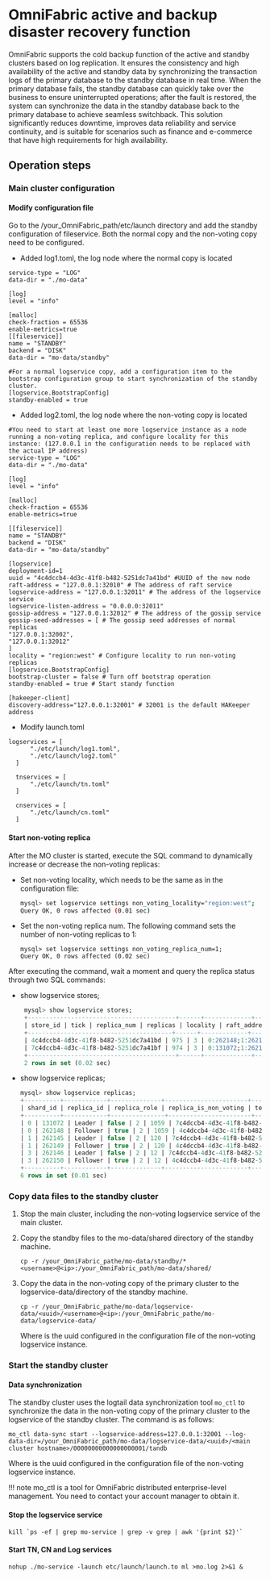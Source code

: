 # OmniFabric active and backup disaster recovery function

OmniFabric supports the cold backup function of the active and standby clusters based on log replication. It ensures the consistency and high availability of the active and standby data by synchronizing the transaction logs of the primary database to the standby database in real time. When the primary database fails, the standby database can quickly take over the business to ensure uninterrupted operations; after the fault is restored, the system can synchronize the data in the standby database back to the primary database to achieve seamless switchback. This solution significantly reduces downtime, improves data reliability and service continuity, and is suitable for scenarios such as finance and e-commerce that have high requirements for high availability.

## Operation steps

### Main cluster configuration

#### Modify configuration file

Go to the /your_OmniFabric_path/etc/launch directory and add the standby configuration of fileservice. Both the normal copy and the non-voting copy need to be configured.

- Added log1.toml, the log node where the normal copy is located

```shell
service-type = "LOG"
data-dir = "./mo-data"

[log]
level = "info"

[malloc]
check-fraction = 65536
enable-metrics=true
[[fileservice]]
name = "STANDBY"
backend = "DISK"
data-dir = "mo-data/standby"

#For a normal logservice copy, add a configuration item to the bootstrap configuration group to start synchronization of the standby cluster.
[logservice.BootstrapConfig]
standby-enabled = true
```

- Added log2.toml, the log node where the non-voting copy is located

```shell
#You need to start at least one more logservice instance as a node running a non-voting replica, and configure locality for this instance: (127.0.0.1 in the configuration needs to be replaced with the actual IP address)
service-type = "LOG"
data-dir = "./mo-data"

[log]
level = "info"

[malloc]
check-fraction = 65536
enable-metrics=true

[[fileservice]]
name = "STANDBY"
backend = "DISK"
data-dir = "mo-data/standby"

[logservice]
deployment-id=1
uuid = "4c4dccb4-4d3c-41f8-b482-5251dc7a41bd" #UUID of the new node
raft-address = "127.0.0.1:32010" # The address of raft service
logservice-address = "127.0.0.1:32011" # The address of the logservice service
logservice-listen-address = "0.0.0.0:32011"
gossip-address = "127.0.0.1:32012" # The address of the gossip service
gossip-seed-addresses = [ # The gossip seed addresses of normal replicas
"127.0.0.1:32002",
"127.0.0.1:32012"
]
locality = "region:west" # Configure locality to run non-voting replicas
[logservice.BootstrapConfig]
bootstrap-cluster = false # Turn off bootstrap operation
standby-enabled = true # Start standy function

[hakeeper-client]
discovery-address="127.0.0.1:32001" # 32001 is the default HAKeeper address
```

- Modify launch.toml

```shell
logservices = [
      "./etc/launch/log1.toml",
      "./etc/launch/log2.toml"
  ]

  tnservices = [
      "./etc/launch/tn.toml"
  ]

  cnservices = [
      "./etc/launch/cn.toml"
  ]
```

#### Start non-voting replica

After the MO cluster is started, execute the SQL command to dynamically increase or decrease the non-voting replicas:

- Set non-voting locality, which needs to be the same as in the configuration file:

    ```bash
    mysql> set logservice settings non_voting_locality="region:west";
    Query OK, 0 rows affected (0.01 sec)
    ```

- Set the non-voting replica num. The following command sets the number of non-voting replicas to 1:

   ```
   mysql> set logservice settings non_voting_replica_num=1;
   Query OK, 0 rows affected (0.02 sec)
   ```

After executing the command, wait a moment and query the replica status through two SQL commands:

- show logservice stores;

   ```sql
    mysql> show logservice stores;
    +-----------------------------------------+------+-------------+---------------------------+-------------+-----------------+-----------------+-----------------+
    | store_id | tick | replica_num | replicas | locality | raft_address | service_address | gossip_address |
    +----------------------------------------+------+-------------+---------------------------+-------------+-----------------+-----------------+-----------------+
    | 4c4dccb4-4d3c-41f8-b482-5251dc7a41bd | 975 | 3 | 0:262148;1:262149;3:262150 | region:west | 127.0.0.1:32010 | 127.0.0.1:32011 | 127.0.0.1: 32012 |
    | 7c4dccb4-4d3c-41f8-b482-5251dc7a41bf | 974 | 3 | 0:131072;1:262145;3:262146 |
    +-----------------------------------------+------+-------------+---------------------------+-------------+-----------------+-----------------+-----------------+
    2 rows in set (0.02 sec)
   ```

- show logservice replicas;

   ```sql
   mysql> show logservice replicas;
   +----------+------------+--------------+-----------------------+------+-------+---------------------------------------+
   | shard_id | replica_id | replica_role | replica_is_non_voting | term | epoch | store_info |
   +----------+------------+---------------+-----------------------+------+-------+---------------------------------------+
   | 0 | 131072 | Leader | false | 2 | 1059 | 7c4dccb4-4d3c-41f8-b482-5251dc7a41bf |
   | 0 | 262148 | Follower | true | 2 | 1059 | 4c4dccb4-4d3c-41f8-b482-5251dc7a41bd |
   | 1 | 262145 | Leader | false | 2 | 120 | 7c4dccb4-4d3c-41f8-b482-5251dc7a41bf |
   | 1 | 262149 | Follower | true | 2 | 120 | 4c4dccb4-4d3c-41f8-b482-5251dc7a41bd |
   | 3 | 262146 | Leader | false | 2 | 12 | 7c4dccb4-4d3c-41f8-b482-5251dc7a41bf |
   | 3 | 262150 | Follower | true | 2 | 12 | 4c4dccb4-4d3c-41f8-b482-5251dc7a41bd |
   +----------+------------+--------------+-----------------------+------+-------+---------------------------------------+
   6 rows in set (0.01 sec)
   ```

### Copy data files to the standby cluster

1. Stop the main cluster, including the non-voting logservice service of the main cluster.
2. Copy the standby files to the mo-data/shared directory of the standby machine.

    ``` shell
    cp -r /your_OmniFabric_pathe/mo-data/standby/*<username>@<ip>:/your_OmniFabric_path/mo-data/shared/
    ```

3. Copy the data in the non-voting copy of the primary cluster to the logservice-data/directory of the standby machine.

    ``` shell
    cp -r /your_OmniFabric_pathe/mo-data/logservice-data/<uuid>/<username>@<ip>:/your_OmniFabric_pathe/mo-data/logservice-data/
    ```

    Where <uuid> is the uuid configured in the configuration file of the non-voting logservice instance.

### Start the standby cluster

#### Data synchronization

The standby cluster uses the logtail data synchronization tool `mo_ctl` to synchronize the data in the non-voting copy of the primary cluster to the logservice of the standby cluster. The command is as follows:

```shell
mo_ctl data-sync start --logservice-address=127.0.0.1:32001 --log-data-dir=/your_OmniFabric_path/mo-data/logservice-data/<uuid>/<main cluster hostname>/00000000000000000001/tandb
```

Where <uuid> is the uuid configured in the configuration file of the non-voting logservice instance.

!!! note
    mo_ctl is a tool for OmniFabric distributed enterprise-level management. You need to contact your account manager to obtain it.

#### Stop the logservice service

```shell
kill `ps -ef | grep mo-service | grep -v grep | awk '{print $2}'`
```

#### Start TN, CN and Log services

```
nohup ./mo-service -launch etc/launch/launch.to ml >mo.log 2>&1 &
```
